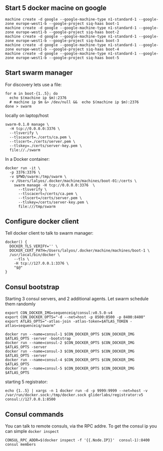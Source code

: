 ## Start 5 docker macine on google

```
machine create -d google --google-machine-type n1-standard-1 --google-zone europe-west1-b --google-project siq-haas boot-1
machine create -d google --google-machine-type n1-standard-1 --google-zone europe-west1-b --google-project siq-haas boot-2
machine create -d google --google-machine-type n1-standard-1 --google-zone europe-west1-b --google-project siq-haas boot-3
machine create -d google --google-machine-type n1-standard-1 --google-zone europe-west1-b --google-project siq-haas boot-4
machine create -d google --google-machine-type n1-standard-1 --google-zone europe-west1-b --google-project siq-haas boot-5
```

## Start swarm manager

For discovery lets use a file:
```
for m in boot-{1..5}; do 
  echo $(machine ip $m):2376
  # machine ip $m &> /dev/null &&  echo $(machine ip $m):2376
done > swarm
```

locally on laptop/host
```
swarm-0.1.0 manage \
  -H tcp://0.0.0.0:3376 \
  --tlsverify \
  --tlscacert=./certs/ca.pem \
  --tlscert=./certs/server.pem \
  --tlskey=./certs/server-key.pem \
  file://./swarm
```

In a Docker container:
```
docker run -it \
  -p 3376:3376 \
  -v $PWD/swarm:/tmp/swarm \
  -v /Users/lalyos/.docker/machine/machines/boot-01:/certs \
    swarm manage -H tcp://0.0.0.0:3376  \
      --tlsverify \
      --tlscacert=/certs/ca.pem \
      --tlscert=/certs/server.pem \
      --tlskey=/certs/server-key.pem \
      file:///tmp/swarm
```

## Configure docker client

Tell docker client to talk to swarm manager:

```
docker() { 
  DOCKER_TLS_VERIFY='' \
  DOCKER_CERT_PATH=/Users/lalyos/.docker/machine/machines/boot-1 \
  /usr/local/bin/docker \
    --tls \
    -H tcp://127.0.0.1:3376 \
    "$@"
}
```

## Consul bootstrap

Starting 3 consul servers, and 2 additional agents. Let swarm schedule them randomly

```
export CON_DOCKER_IMG=sequenceiq/consul:v0.5.0-v4
export CON_DOCKER_OPTS="-d --net=host -p 8500:8500 -p 8400:8400"
export ATLAS_OPTS="-atlas-join -atlas-token=$ATLAS_TOKEN -atlas=sequenceiq/swarm"

docker run --name=consul-1 $CON_DOCKER_OPTS $CON_DOCKER_IMG $ATLAS_OPTS -server -bootstrap
docker run --name=consul-2 $CON_DOCKER_OPTS $CON_DOCKER_IMG $ATLAS_OPTS -server
docker run --name=consul-3 $CON_DOCKER_OPTS $CON_DOCKER_IMG $ATLAS_OPTS -server
docker run --name=consul-4 $CON_DOCKER_OPTS $CON_DOCKER_IMG $ATLAS_OPTS
docker run --name=consul-5 $CON_DOCKER_OPTS $CON_DOCKER_IMG $ATLAS_OPTS
```

starting 5 registrator:
```
echo {1..5} | xargs -n 1 docker run -d -p 9999:9999 --net=host -v /var/run/docker.sock:/tmp/docker.sock gliderlabs/registrator:v5 consul://127.0.0.1:8500
```

## Consul commands

You can talk to remote consuls, via the RPC addre. To get the consul ip you can simple `docker inspect`

```
CONSUL_RPC_ADDR=$(docker inspect -f '{{.Node.IP}}'  consul-1):8400 consul members
```